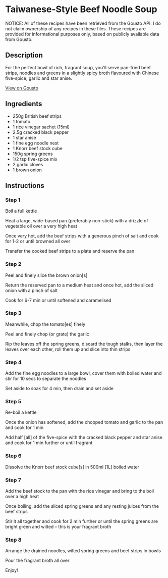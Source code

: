 # Taiwanese-Style Beef Noodle Soup

NOTICE: All of these recipes have been retrieved from the Gousto API. I do not claim ownership of any recipes in these files. These recipes are provided for informational purposes only, based on publicly available data from Gousto.

## Description

For the perfect bowl of rich, fragrant soup, you'll serve pan-fried beef strips, noodles and greens in a slightly spicy broth flavoured with Chinese five-spice, garlic and star anise.

[View on Gousto](https://www.gousto.co.uk/recipes/cookbook/taiwanese-style-beef-noodle-soup)

## Ingredients

- 250g British beef strips
- 1 tomato
- 1 rice vinegar sachet (15ml)
- 2.5g cracked black pepper
- 1 star anise
- 1 fine egg noodle nest
- 1 Knorr beef stock cube
- 150g spring greens
- 1/2 tsp five-spice mix
- 2 garlic cloves
- 1 brown onion

## Instructions


### Step 1

Boil a full kettle

Heat a large, wide-based pan (preferably non-stick) with a drizzle of vegetable oil over a very high heat

Once very hot, add the beef strips with a generous pinch of salt and cook for 1-2 or until browned all over

Transfer the cooked beef strips to a plate and reserve the pan


### Step 2

Peel and finely slice the brown onion<span class="text-danger">[s]</span>

Return the reserved pan to a medium heat and once hot, add the sliced onion with a pinch of salt

Cook for 6-7 min or until softened and caramelised


### Step 3

Meanwhile, chop the tomato<span class="text-danger">[es]</span> finely

Peel and finely chop (or grate) the garlic

Rip the leaves off the spring greens, discard the tough stalks, then layer the leaves over each other, roll them up and slice into thin strips


### Step 4

Add the fine egg noodles to a large bowl, cover them with boiled water and stir for 10 secs to separate the noodles

Set aside to soak for 4 min, then drain and set aside


### Step 5

Re-boil a kettle

Once the onion has softened, add the chopped tomato and garlic to the pan and cook for 1 min

Add half<span class="text-danger"> [all]</span> of the five-spice with the cracked black pepper and star anise and cook for 1 min further or until fragrant


### Step 6

Dissolve the Knorr beef stock cube<span class="text-danger">[s] </span>in 500ml <span class="text-danger">[1L]</span> boiled water


### Step 7

Add the beef stock to the pan with the rice vinegar and bring to the boil over a high heat

Once boiling, add the sliced spring greens and any resting juices from the beef strips

Stir it all together and cook for 2 min further or until the spring greens are bright green and wilted – this is your fragrant broth

### Step 8

Arrange the drained noodles, wilted spring greens and beef strips in bowls

Pour the fragrant broth all over

Enjoy!

